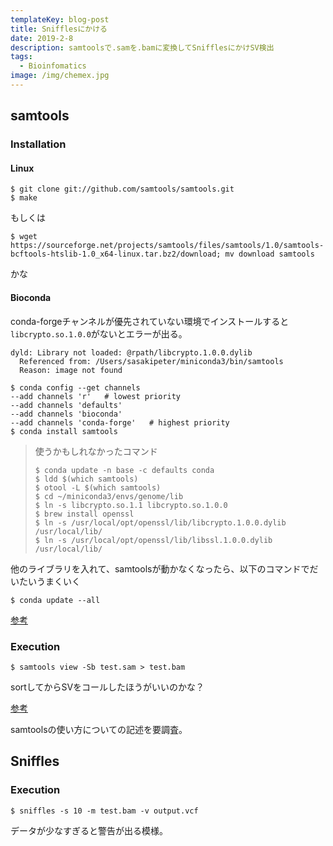 ```yaml
---
templateKey: blog-post
title: Snifflesにかける
date: 2019-2-8
description: samtoolsで.samを.bamに変換してSnifflesにかけSV検出
tags:
  - Bioinfomatics
image: /img/chemex.jpg
---
```


## samtools

### Installation

#### Linux

```shell
$ git clone git://github.com/samtools/samtools.git 
$ make
```

もしくは

```shell
$ wget https://sourceforge.net/projects/samtools/files/samtools/1.0/samtools-bcftools-htslib-1.0_x64-linux.tar.bz2/download; mv download samtools
```

かな

#### Bioconda

conda-forgeチャンネルが優先されていない環境でインストールすると`libcrypto.so.1.0.0`がないとエラーが出る。

```shell
dyld: Library not loaded: @rpath/libcrypto.1.0.0.dylib
  Referenced from: /Users/sasakipeter/miniconda3/bin/samtools
  Reason: image not found
```

```shell
$ conda config --get channels
--add channels 'r'   # lowest priority
--add channels 'defaults'
--add channels 'bioconda'
--add channels 'conda-forge'   # highest priority
$ conda install samtools 
```

> 使うかもしれなかったコマンド
>
> ```shell
> $ conda update -n base -c defaults conda
> $ ldd $(which samtools)
> $ otool -L $(which samtools)
> $ cd ~/miniconda3/envs/genome/lib
> $ ln -s libcrypto.so.1.1 libcrypto.so.1.0.0
> $ brew install openssl
> $ ln -s /usr/local/opt/openssl/lib/libcrypto.1.0.0.dylib /usr/local/lib/
> $ ln -s /usr/local/opt/openssl/lib/libssl.1.0.0.dylib /usr/local/lib/
> ```

他のライブラリを入れて、samtoolsが動かなくなったら、以下のコマンドでだいたいうまくいく

```shell
$ conda update --all
```

[参考](http://yfuruta.sakura.ne.jp/blog/?p=884)

### Execution

```shell
$ samtools view -Sb test.sam > test.bam
```

sortしてからSVをコールしたほうがいいのかな？

[参考](http://kazumaxneo.hatenablog.com/entry/2018/04/21/124950)

samtoolsの使い方についての記述を要調査。

## Sniffles

### Execution

```shell
$ sniffles -s 10 -m test.bam -v output.vcf
```

データが少なすぎると警告が出る模様。

